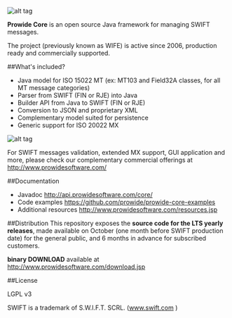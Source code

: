 ![alt tag](http://www.prowidesoftware.com/images/logo/prowideLogoHorizontal-800x253-300dpi.jpg)


**Prowide Core** is an open source Java framework for managing SWIFT messages.

The project (previously known as WIFE) is active since 2006, production ready and commercially supported.

##What's included?
* Java model for ISO 15022 MT (ex: MT103 and Field32A classes, for all MT message categories)
* Parser from SWIFT (FIN or RJE) into Java
* Builder API from Java to SWIFT (FIN or RJE)
* Conversion to JSON and proprietary XML
* Complementary model suited for persistence
* Generic support for ISO 20022 MX

![alt tag](http://www.prowidesoftware.com/images/infografias/coreModelLayers.png)

For SWIFT messages validation, extended MX support, GUI application and more, please check our complementary commercial offerings at http://www.prowidesoftware.com/

##Documentation
* Javadoc http://api.prowidesoftware.com/core/
* Code examples https://github.com/prowide/prowide-core-examples
* Additional resources http://www.prowidesoftware.com/resources.jsp

##Distribution
This repository exposes the **source code for the LTS yearly releases**, made available on October (one month before SWIFT production date) for the general public, and 6 months in advance for subscribed customers. 

**binary DOWNLOAD** available at http://www.prowidesoftware.com/download.jsp

##License

LGPL v3

SWIFT is a trademark of S.W.I.F.T. SCRL. (www.swift.com )

